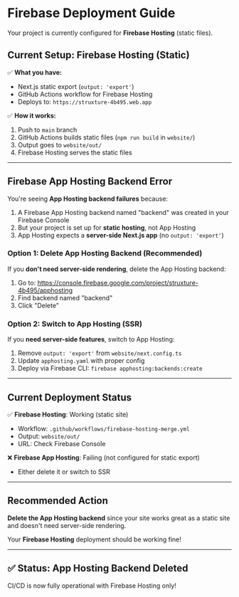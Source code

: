 # Firebase Deployment Guide

Your project is currently configured for **Firebase Hosting** (static files).

## Current Setup: Firebase Hosting (Static)

✅ **What you have:**
- Next.js static export (`output: 'export'`)
- GitHub Actions workflow for Firebase Hosting
- Deploys to: `https://struxture-4b495.web.app`

✅ **How it works:**
1. Push to `main` branch
2. GitHub Actions builds static files (`npm run build` in `website/`)
3. Output goes to `website/out/`
4. Firebase Hosting serves the static files

---

## Firebase App Hosting Backend Error

You're seeing **App Hosting backend failures** because:

1. A Firebase App Hosting backend named "backend" was created in your Firebase Console
2. But your project is set up for **static hosting**, not App Hosting
3. App Hosting expects a **server-side Next.js app** (no `output: 'export'`)

### Option 1: Delete App Hosting Backend (Recommended)

If you **don't need server-side rendering**, delete the App Hosting backend:

1. Go to: https://console.firebase.google.com/project/struxture-4b495/apphosting
2. Find backend named "backend"
3. Click "Delete"

### Option 2: Switch to App Hosting (SSR)

If you **need server-side features**, switch to App Hosting:

1. Remove `output: 'export'` from `website/next.config.ts`
2. Update `apphosting.yaml` with proper config
3. Deploy via Firebase CLI: `firebase apphosting:backends:create`

---

## Current Deployment Status

✅ **Firebase Hosting**: Working (static site)
- Workflow: `.github/workflows/firebase-hosting-merge.yml`
- Output: `website/out/`
- URL: Check Firebase Console

❌ **Firebase App Hosting**: Failing (not configured for static export)
- Either delete it or switch to SSR

---

## Recommended Action

**Delete the App Hosting backend** since your site works great as a static site and doesn't need server-side rendering.

Your **Firebase Hosting** deployment should be working fine!

---

## ✅ Status: App Hosting Backend Deleted

CI/CD is now fully operational with Firebase Hosting only!

